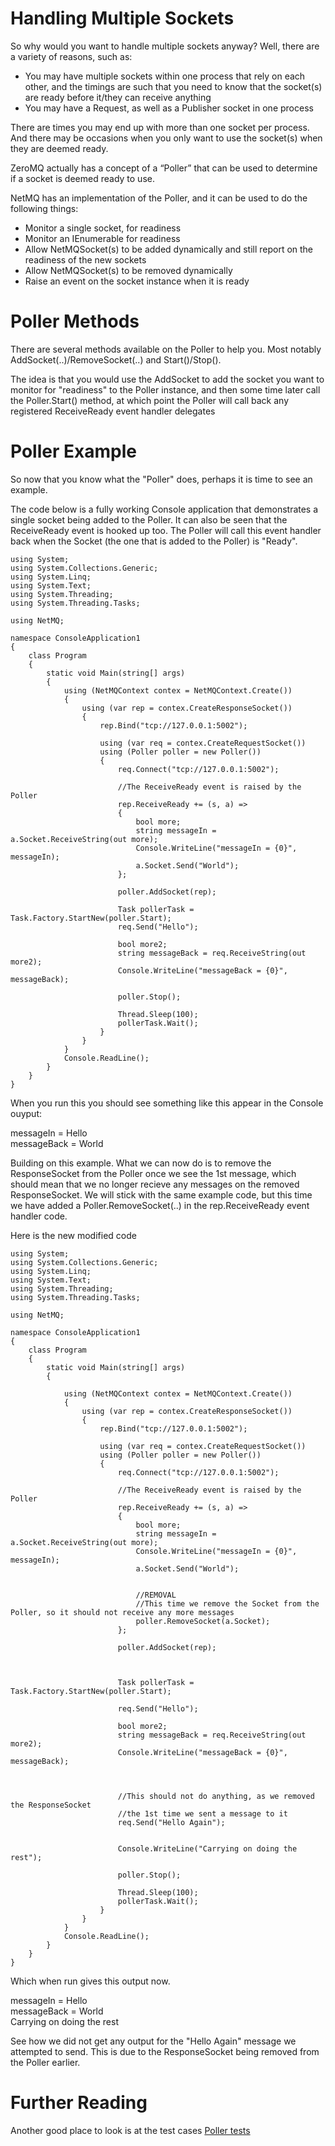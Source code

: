 Handling Multiple Sockets
=====

So why would you want to handle multiple sockets anyway? Well, there are a variety of reasons, such as:

+ You may have multiple sockets within one process that rely on each other, and the timings are such that you need to know that the socket(s) are ready before it/they can receive anything
+ You may have a Request, as well as a Publisher socket in one process

There are times you may end up with more than one socket per process. And there may be occasions when you only want to use the socket(s) when they are deemed ready.

ZeroMQ actually has a concept of a “Poller” that can be used to determine if a socket is deemed ready to use.

NetMQ has an implementation of the Poller, and it can be used to do the following things:

+ Monitor a single socket, for readiness
+ Monitor an IEnumerable<NetMQSocket> for readiness
+ Allow NetMQSocket(s) to be added dynamically and still report on the readiness of the new sockets
+ Allow NetMQSocket(s) to be removed dynamically
+ Raise an event on the socket instance when it is ready


Poller Methods
=====

There are several methods available on the Poller to help you. Most notably AddSocket(..)/RemoveSocket(..) and Start()/Stop(). 

The idea is that you would use the AddSocket to add the socket you want to monitor for "readiness" to the Poller instance, and then some time later call the Poller.Start() method, at which point the Poller will call back any registered ReceiveReady event handler delegates


Poller Example
=====

So now that you know what the "Poller" does, perhaps it is time to see an example. 

The code below is a fully working Console application that demonstrates a single socket being added to the Poller. It can also be seen that the ReceiveReady event is hooked up too. The Poller will call this event handler back when the Socket (the one that is added to the Poller) is "Ready".


    using System;
    using System.Collections.Generic;
    using System.Linq;
    using System.Text;
    using System.Threading;
    using System.Threading.Tasks;

    using NetMQ;

    namespace ConsoleApplication1
    {
        class Program
        {
            static void Main(string[] args)
            {
                using (NetMQContext contex = NetMQContext.Create())
                {
                    using (var rep = contex.CreateResponseSocket())
                    {
                        rep.Bind("tcp://127.0.0.1:5002");

                        using (var req = contex.CreateRequestSocket())
                        using (Poller poller = new Poller())
                        {
                            req.Connect("tcp://127.0.0.1:5002");

                            //The ReceiveReady event is raised by the Poller
                            rep.ReceiveReady += (s, a) =>
                            {
                                bool more;
                                string messageIn = a.Socket.ReceiveString(out more);
                                Console.WriteLine("messageIn = {0}", messageIn);
                                a.Socket.Send("World");
                            };

                            poller.AddSocket(rep);

                            Task pollerTask = Task.Factory.StartNew(poller.Start);
                            req.Send("Hello");

                            bool more2;
                            string messageBack = req.ReceiveString(out more2);
                            Console.WriteLine("messageBack = {0}", messageBack);

                            poller.Stop();

                            Thread.Sleep(100);
                            pollerTask.Wait();
                        }
                    }
                }
                Console.ReadLine();
            }
        }
    }


When you run this you should see something like this appear in the Console ouyput:

<p>
messageIn = Hello<br/>  
messageBack = World<br/>
</p>




Building on this example. What we can now do is to remove the ResponseSocket from the Poller once we see the 1st message, which should mean that we no longer recieve any messages on the removed ResponseSocket. We will stick with the same example code, but this time we have added a Poller.RemoveSocket(..) in the rep.ReceiveReady event handler code.

Here is the new modified code


    using System;
    using System.Collections.Generic;
    using System.Linq;
    using System.Text;
    using System.Threading;
    using System.Threading.Tasks;

    using NetMQ;

    namespace ConsoleApplication1
    {
        class Program
        {
            static void Main(string[] args)
            {

                using (NetMQContext contex = NetMQContext.Create())
                {
                    using (var rep = contex.CreateResponseSocket())
                    {
                        rep.Bind("tcp://127.0.0.1:5002");

                        using (var req = contex.CreateRequestSocket())
                        using (Poller poller = new Poller())
                        {
                            req.Connect("tcp://127.0.0.1:5002");

                            //The ReceiveReady event is raised by the Poller
                            rep.ReceiveReady += (s, a) =>
                            {
                                bool more;
                                string messageIn = a.Socket.ReceiveString(out more);
                                Console.WriteLine("messageIn = {0}", messageIn);
                                a.Socket.Send("World");


                                //REMOVAL
                                //This time we remove the Socket from the Poller, so it should not receive any more messages
                                poller.RemoveSocket(a.Socket);
                            };

                            poller.AddSocket(rep);



                            Task pollerTask = Task.Factory.StartNew(poller.Start);
                            
                            req.Send("Hello");

                            bool more2;
                            string messageBack = req.ReceiveString(out more2);
                            Console.WriteLine("messageBack = {0}", messageBack);


        
                            //This should not do anything, as we removed the ResponseSocket
                            //the 1st time we sent a message to it
                            req.Send("Hello Again");

                           
                            Console.WriteLine("Carrying on doing the rest");

                            poller.Stop();

                            Thread.Sleep(100);
                            pollerTask.Wait();
                        }
                    }
                }
                Console.ReadLine();
            }
        }
    }


Which when run gives this output now.

<p>
messageIn = Hello<br/>  
messageBack = World<br/>
Carrying on doing the rest<br/>
</p>


See how we did not get any output for the "Hello Again" message we attempted to send. This is due to the ResponseSocket being removed from the Poller earlier.





Further Reading
=====
Another good place to look is at the test cases [Poller tests]( https://github.com/zeromq/netmq/blob/master/src/NetMQ.Tests/PollerTests.cs)

